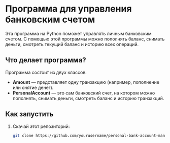 # Программа для управления банковским счетом

Эта программа на Python поможет управлять личным банковским счетом. С помощью этой программы можно пополнять баланс, снимать деньги, смотреть текущий баланс и историю всех операций.

## Что делает программа?

Программа состоит из двух классов:

- **Amount** — представляет одну транзакцию (например, пополнение или снятие денег).
- **PersonalAccount** — это сам банковский счет, на котором можно пополнять, снимать деньги, смотреть баланс и историю транзакций.

## Как запустить

1. Скачай этот репозиторий:

   ```bash
   git clone https://github.com/yourusername/personal-bank-account-manager.git
